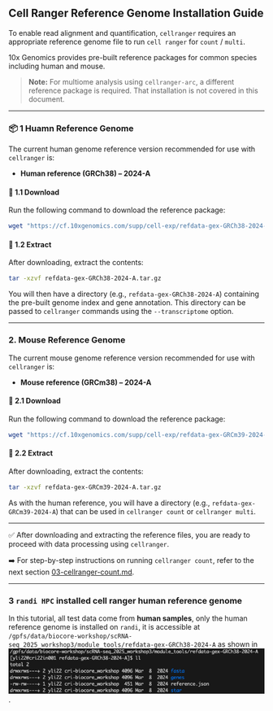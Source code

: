 ## Cell Ranger Reference Genome Installation Guide

To enable read alignment and quantification, `cellranger` requires an appropriate reference genome file 
to run `cell ranger` for `count` / `multi`. 

10x Genomics provides pre-built reference packages for common species including human and mouse.

> **Note:** For multiome analysis using `cellranger-arc`, 
a different reference package is required. That installation is not covered in this document.

---

### 📦 1 Huamn Reference Genome

The current human genome reference version recommended for use with `cellranger` is:

- **Human reference (GRCh38) – 2024-A**

#### 🔽 1.1 Download

Run the following command to download the reference package:

```bash
wget "https://cf.10xgenomics.com/supp/cell-exp/refdata-gex-GRCh38-2024-A.tar.gz"
```

#### 📂 1.2 Extract

After downloading, extract the contents:

```bash
tar -xzvf refdata-gex-GRCh38-2024-A.tar.gz
```

You will then have a directory (e.g., `refdata-gex-GRCh38-2024-A`) containing the pre-built genome index and gene annotation. 
This directory can be passed to `cellranger` commands using the `--transcriptome` option.

---

### 2. Mouse Reference Genome

The current mouse genome reference version recommended for use with `cellranger` is:

- **Mouse reference (GRCm38) – 2024-A**

#### 🔽 2.1 Download

Run the following command to download the reference package:

```bash
wget "https://cf.10xgenomics.com/supp/cell-exp/refdata-gex-GRCm39-2024-A.tar.gz"
```

#### 📂 2.2 Extract

After downloading, extract the contents:

```bash
tar -xzvf refdata-gex-GRCm39-2024-A.tar.gz
```

As with the human reference, you will have a directory (e.g., `refdata-gex-GRCm39-2024-A`) that can be used in 
`cellranger count` or `cellranger multi`.

---

✅ After downloading and extracting the reference files, you are ready to proceed with data processing using `cellranger`.

➡️ For step-by-step instructions on running `cellranger count`, refer to the next section [03-cellranger-count.md](./03-cellranger-count.md).

---
### 3 `randi HPC` installed cell ranger human reference genome

In this tutorial, all test data come from **human samples**, only the human reference genome is installed on `randi`, 
it is accessible at `/gpfs/data/biocore-workshop/scRNA-seq_2025_workshop3/module_tools/refdata-gex-GRCh38-2024-A` 
as shown in ![below screenshot](./images/human_ref_folder.png).


